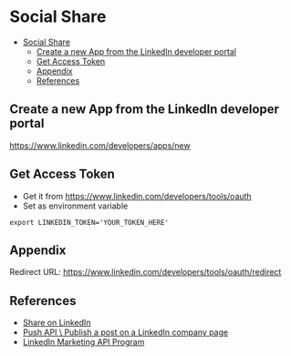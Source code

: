 # Social Share

- [Social Share](#social-share)
  - [Create a new App from the LinkedIn developer portal](#create-a-new-app-from-the-linkedin-developer-portal)
  - [Get Access Token](#get-access-token)
  - [Appendix](#appendix)
  - [References](#references)


## Create a new App from the LinkedIn developer portal

https://www.linkedin.com/developers/apps/new

## Get Access Token

- Get it from https://www.linkedin.com/developers/tools/oauth
- Set as environment variable

```shell
export LINKEDIN_TOKEN='YOUR_TOKEN_HERE'
```


## Appendix

Redirect URL: https://www.linkedin.com/developers/tools/oauth/redirect

## References

- [Share on LinkedIn](https://learn.microsoft.com/en-us/linkedin/marketing/community-management/shares/posts-api?view=li-lms-2024-10&tabs=http)
- [Push API \ Publish a post on a LinkedIn company page](https://docs.oneall.com/api/resources/push/linkedin/company/post/)
- [LinkedIn Marketing API Program](https://learn.microsoft.com/en-us/linkedin/marketing/?view=li-lms-2024-10)